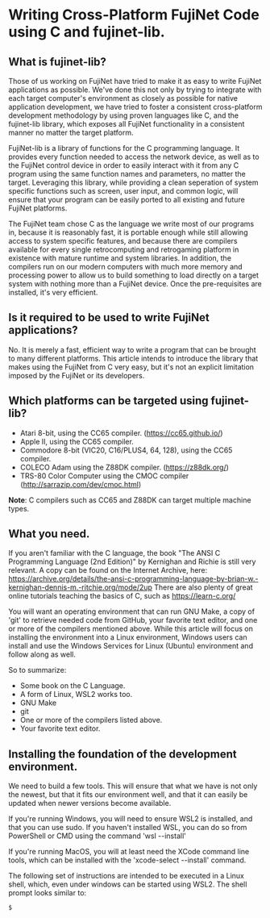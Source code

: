 # Writing Cross-Platform FujiNet Code using C and fujinet-lib.

## What is fujinet-lib?

Those of us working on FujiNet have tried to make it as easy to write FujiNet applications as possible. We've done this not only by trying to integrate with each target computer's environment as closely as possible for native application development, we have tried to foster a consistent cross-platform development methodology by using proven languages like C, and the fujinet-lib library, which exposes all FujiNet functionality in a consistent manner no matter the target platform.

FujiNet-lib is a library of functions for the C programming language. It provides every function needed to access the network device, as well as to the FujiNet control device in order to easily interact with it from any C program using the same function names and parameters, no matter the target. Leveraging this library, while providing a clean seperation of system specific functions such as screen, user input, and common logic, will ensure that your program can be easily ported to all existing and future FujiNet platforms.

The FujiNet team chose C as the language we write most of our programs in, because it is reasonably fast, it is portable enough while still allowing access to system specific features, and because there are compilers available for every single retrocomputing and retrogaming platform in existence with mature runtime and system libraries. In addition, the compilers run on our modern computers with much more memory and processing power to allow us to build something to load directly on a target system with nothing more than a FujiNet device. Once the pre-requisites are installed, it's very efficient.

## Is it required to be used to write FujiNet applications?

No. It is merely a fast, efficient way to write a program that can be brought to many different platforms. This article intends to introduce the library that makes using the FujiNet from C very easy, but it's not an explicit limitation imposed by the FujiNet or its developers.

## Which platforms can be targeted using fujinet-lib?

* Atari 8-bit, using the CC65 compiler. (https://cc65.github.io/)
* Apple II, using the CC65 compiler.
* Commodore 8-bit (VIC20, C16/PLUS4, 64, 128), using the CC65 compiler.
* COLECO Adam using the Z88DK compiler. (https://z88dk.org/)
* TRS-80 Color Computer using the CMOC compiler (http://sarrazip.com/dev/cmoc.html)

**Note**: C compilers such as CC65 and Z88DK can target multiple machine types.

## What you need.

If you aren't familiar with the C language, the book "The ANSI C Programming Language (2nd Edition)" by Kernighan and Richie is still very relevant. A copy can be found on the Internet Archive, here: https://archive.org/details/the-ansi-c-programming-language-by-brian-w.-kernighan-dennis-m.-ritchie.org/mode/2up There are also plenty of great online tutorials teaching the basics of C, such as https://learn-c.org/

You will want an operating environment that can run GNU Make, a copy of 'git' to retrieve needed code from GitHub, your favorite text editor, and one or more of the compilers mentioned above. While this article will focus on installing the environment into a Linux environment, Windows users can install and use the Windows Services for Linux (Ubuntu) environment and follow along as well.

So to summarize:

* Some book on the C Language.
* A form of Linux, WSL2 works too.
* GNU Make
* git
* One or more of the compilers listed above.
* Your favorite text editor.

## Installing the foundation of the development environment.

We need to build a few tools. This will ensure that what we have is not only the newest, but that it fits our environment well, and that it can easily be updated when newer versions become available.

If you're running Windows, you will need to ensure WSL2 is installed, and that you can use sudo. If you haven't installed WSL, you can do so from PowerShell or CMD using the command 'wsl --install'

If you're running MacOS, you will at least need the XCode command line tools, which can be installed with the 'xcode-select --install' command.

The following set of instructions are intended to be executed in a Linux shell, which, even under windows can be started using WSL2. The shell prompt looks similar to:

```
$
```

